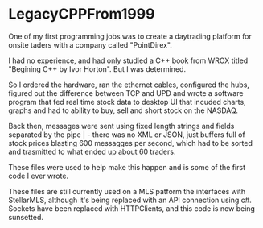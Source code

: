 # LegacyCPPFrom1999

One of my first programming jobs was to create a daytrading platform for onsite taders with a company called "PointDirex".

I had no experience, and had only studied a C++ book from WROX titled "Begining C++ by Ivor Horton". But I was determined.

So I ordered the hardware, ran the ethernet cables, configured the hubs, figured out the difference between TCP and UPD and wrote a software program that fed real time stock data to desktop UI that incuded charts, graphs and had to ability to buy, sell and short stock on the NASDAQ.

Back then, messages were sent using fixed length strings and fields separated by the pipe | - there was no XML or JSON, just buffers full of stock prices blasting 600 messagges per second, which had to be sorted and trasmitted to what ended up about 60 traders.

These files were used to help make this happen and is some of the first code I ever wrote.

These files are still currently used on a MLS patform the interfaces with StellarMLS, although it's being replaced with an API connection using c#. Sockets have been replaced with HTTPClients, and this code is now being sunsetted.

